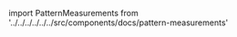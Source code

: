 
import PatternMeasurements from '../../../../../../src/components/docs/pattern-measurements'

<PatternMeasurements pattern='trayvon' />

